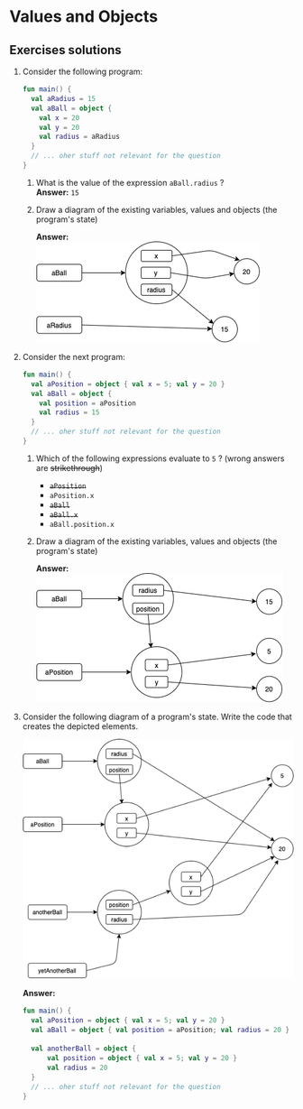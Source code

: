 # Values and Objects 

## Exercises solutions
1. Consider the following program:
    ```kotlin
    fun main() {
      val aRadius = 15
      val aBall = object { 
        val x = 20
        val y = 20
        val radius = aRadius 
      }
      // ... oher stuff not relevant for the question
    }
    ```
   1. What is the value of the expression `aBall.radius` ?    
   __Answer:__ `15`

   2. Draw a diagram of the existing variables, values and objects (the program's state)
   
      __Answer:__   
      ![Answer](./images/02-solution-01.png "Answer")

2. Consider the next program:    
    ```kotlin
    fun main() {
      val aPosition = object { val x = 5; val y = 20 }
      val aBall = object { 
        val position = aPosition
        val radius = 15 
      }
      // ... oher stuff not relevant for the question
    }
    ```
    1. Which of the following expressions evaluate to `5` ? (wrong answers are ~~strikethrough~~)
        * ~~`aPosition`~~
        * `aPosition.x`
        * ~~`aBall`~~
        * ~~`aBall.x`~~
        * `aBall.position.x`
    2. Draw a diagram of the existing variables, values and objects (the program's state)

        __Answer:__   
        ![Answer](./images/02-solution-02.png "Answer")

3. Consider the following diagram of a program's state. Write the code that creates the depicted elements. 

    ![Diagram](../images/02-diagram.png "Question 3 diagram")

    __Answer:__     

    ```kotlin
    fun main() {
      val aPosition = object { val x = 5; val y = 20 }
      val aBall = object { val position = aPosition; val radius = 20 }
      
      val anotherBall = object {
          val position = object { val x = 5; val y = 20 }
          val radius = 20
      }
      // ... oher stuff not relevant for the question
    }
    ```
 
